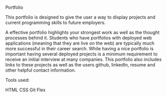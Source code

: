 Portfolio


This portfolio is designed to give the user a way to display projects and current programming skills to future employers.

A effective portfolio highlights your strongest work as well as the thought processes behind it. Students who have portfolios with deployed web applications (meaning that they are live on the web) are typically much more successful in their career search. While having a nice portfolio is important having several deployed projects is a minimum requirement to receive an initial interview at many companies. This portfolio also includes links to these projects as well as the users github, linkedIn, resume and other helpful contact information.

Tools used:

HTML
CSS
Git
Flex
